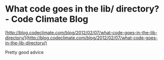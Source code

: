 <!--
id: 17213891473
link: http://tumblr.atmos.org/post/17213891473/what-code-goes-in-the-lib-directory-code-climate
slug: what-code-goes-in-the-lib-directory-code-climate
date: Tue Feb 07 2012 08:58:25 GMT-0800 (PST)
publish: 2012-02-07
tags: 
title: What code goes in the lib/ directory? - Code Climate Blog
-->


What code goes in the lib/ directory? - Code Climate Blog
=========================================================

[http://blog.codeclimate.com/blog/2012/02/07/what-code-goes-in-the-lib-directory/](http://blog.codeclimate.com/blog/2012/02/07/what-code-goes-in-the-lib-directory/)

Pretty good advice


